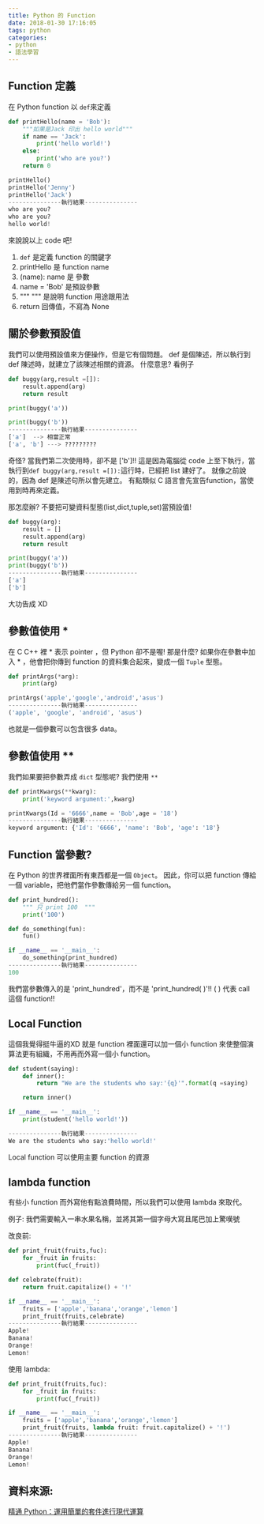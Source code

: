 ```yaml
---
title: Python 的 Function
date: 2018-01-30 17:16:05
tags: python
categories:
- python
- 語法學習
---
```

## Function 定義
在 Python function 以 `def`來定義

```python
def printHello(name = 'Bob'):
    """如果是Jack 印出 hello world"""
    if name == 'Jack':
        print('hello world!')
    else:
        print('who are you?')
    return 0

printHello()
printHello('Jenny')
printHello('Jack')
---------------執行結果---------------
who are you?
who are you?
hello world!

```
<!--more-->
來說說以上 code 吧!
1. `def` 是定義 function 的關鍵字
2. printHello 是 function name
3. (name): name 是 參數
4. name = 'Bob' 是預設參數
5. """ """ 是說明 function 用途跟用法
6. return 回傳值，不寫為 None

##  關於參數預設值

我們可以使用預設值來方便操作，但是它有個問題。
def 是個陳述，所以執行到 def 陳述時，就建立了該陳述相關的資源。
什麼意思?
看例子

```python
def buggy(arg,result =[]):
    result.append(arg)
    return result

print(buggy('a'))

print(buggy('b'))
---------------執行結果---------------
['a']  --> 相當正常
['a', 'b'] ---> ?????????
```
奇怪? 當我們第二次使用時，卻不是 ['b']!!
這是因為電腦從 code 上至下執行，當執行到`def buggy(arg,result =[]):`這行時，已經把 list 建好了。
就像之前說的，因為 def 是陳述句所以會先建立。
有點類似 C 語言會先宣告function，當使用到時再來定義。

那怎麼辦?
不要把可變資料型態(list,dict,tuple,set)當預設值!
```python
def buggy(arg):
    result = []
    result.append(arg)
    return result

print(buggy('a'))
print(buggy('b'))
---------------執行結果---------------
['a']
['b']

```
大功告成 XD

## 參數值使用 *
在 C C++ 裡 \* 表示 pointer ，但 Python 卻不是喔!
那是什麼?
如果你在參數中加入 \* ，他會把你傳到 function 的資料集合起來，變成一個 `Tuple` 型態。

```python
def printArgs(*arg):
    print(arg)

printArgs('apple','google','android','asus')
---------------執行結果---------------
('apple', 'google', 'android', 'asus')

```

也就是一個參數可以包含很多 data。

## 參數值使用 **
我們如果要把參數弄成 `dict` 型態呢?
我們使用 `**`

```python
def printKwargs(**kwarg):
    print('keyword argument:',kwarg)

printKwargs(Id = '6666',name = 'Bob',age = '18')
---------------執行結果---------------
keyword argument: {'Id': '6666', 'name': 'Bob', 'age': '18'}

```
## Function 當參數?
在 Python 的世界裡面所有東西都是一個 `Object`。
因此，你可以把 function 傳給一個 variable，把他們當作參數傳給另一個 function。

```python
def print_hundred():
    """ 只 print 100  """
    print('100')

def do_something(fun):
    fun()

if __name__ == '__main__':
    do_something(print_hundred)
---------------執行結果---------------
100

```
我們當參數傳入的是 'print_hundred'，而不是 'print_hundred( )'!! ( ) 代表 call 這個 function!!

## Local Function
這個我覺得挺牛逼的XD
就是 function 裡面還可以加一個小 function 來使整個演算法更有組織，不用再而外寫一個小 function。

```python
def student(saying):
    def inner():
        return "We are the students who say:'{q}'".format(q =saying)

    return inner()

if __name__ == '__main__':
    print(student('hello world!'))

---------------執行結果---------------
We are the students who say:'hello world!'

```
Local function 可以使用主要 function 的資源

## lambda function
有些小 function 而外寫他有點浪費時間，所以我們可以使用 lambda 來取代。

例子:
我們需要輸入一串水果名稱，並將其第一個字母大寫且尾巴加上驚嘆號

改良前:
```python
def print_fruit(fruits,fuc):
    for _fruit in fruits:
        print(fuc(_fruit))

def celebrate(fruit):
    return fruit.capitalize() + '!'

if __name__ == '__main__':
    fruits = ['apple','banana','orange','lemon']
    print_fruit(fruits,celebrate)
---------------執行結果---------------
Apple!
Banana!
Orange!
Lemon!
```
使用 lambda:
```python
def print_fruit(fruits,fuc):
    for _fruit in fruits:
        print(fuc(_fruit))

if __name__ == '__main__':
    fruits = ['apple','banana','orange','lemon']
    print_fruit(fruits, lambda fruit: fruit.capitalize() + '!')
---------------執行結果---------------
Apple!
Banana!
Orange!
Lemon!
```




## 資料來源:
[精通 Python：運用簡單的套件進行現代運算](http://www.books.com.tw/products/0010690075)






